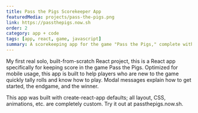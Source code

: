 ```yaml
---
title: Pass the Pigs Scorekeeper App
featuredMedia: projects/pass-the-pigs.png
link: https://passthepigs.now.sh
order: 2
category: app + code
tags: [app, react, game, javascript]
summary: A scorekeeping app for the game "Pass the Pigs," complete with activity log and modal prompts.
---
```


My first real solo, built-from-scratch React project, this is a React app specifically for keeping score in the game Pass the Pigs. Optimized for mobile usage, this app is built to help players who are new to the game quickly tally rolls and know how to play. Modal messages explain how to get started, the endgame, and the winner.

This app was built with create-react-app defaults; all layout, CSS, animations, etc. are completely custom. Try it out at passthepigs.now.sh.
